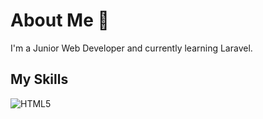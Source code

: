 # About Me 👋
I'm a Junior Web Developer and currently learning Laravel.

## My Skills
![HTML5]([https://img.shields.io/badge/css3-%231572B6.svg?style=for-the-badge&logo=css3&logoColor=white](https://github.com/tandpfun/skill-icons/blob/main/icons/HTML.svg))
<!--
**mohammadali-arjomand/mohammadali-arjomand** is a ✨ _special_ ✨ repository because its `README.md` (this file) appears on your GitHub profile.

Here are some ideas to get you started:

- 🔭 I’m currently working on ...
- 🌱 I’m currently learning ...
- 👯 I’m looking to collaborate on ...
- 🤔 I’m looking for help with ...
- 💬 Ask me about ...
- 📫 How to reach me: ...
- 😄 Pronouns: ...
- ⚡ Fun fact: ...
-->
